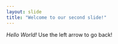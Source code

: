 ```yaml
---
layout: slide
title: "Welcome to our second slide!"
---
```

_Hello World!_
Use the left arrow to go back!
